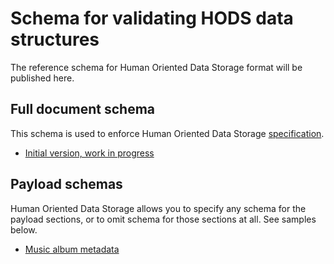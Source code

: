 # Schema for validating HODS data structures

The reference schema for Human Oriented Data Storage format will be published
here.

## Full document schema

This schema is used to enforce Human Oriented Data Storage
[specification](./specification.md).

- [Initial version, work in progress](/schemas/metadata-v1.json)


## Payload schemas

Human Oriented Data Storage allows you to specify any schema for the payload
sections, or to omit schema for those sections at all. See samples below.

- [Music album metadata](/schemas/music-album-v1.json)
